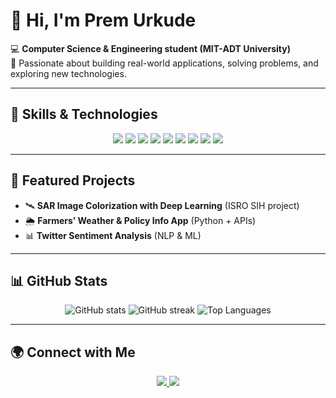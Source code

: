 # 👋 Hi, I'm Prem Urkude  

💻 **Computer Science & Engineering student (MIT-ADT University)**  
🚀 Passionate about building real-world applications, solving problems, and exploring new technologies.  

---

## 🔧 Skills & Technologies  
<p align="center">
  <img src="https://img.shields.io/badge/C++-00599C?style=for-the-badge&logo=c%2B%2B&logoColor=white"/>
  <img src="https://img.shields.io/badge/Python-3776AB?style=for-the-badge&logo=python&logoColor=white"/>
  <img src="https://img.shields.io/badge/Node.js-339933?style=for-the-badge&logo=node.js&logoColor=white"/>
  <img src="https://img.shields.io/badge/.NET-512BD4?style=for-the-badge&logo=dotnet&logoColor=white"/>
  <img src="https://img.shields.io/badge/HTML5-E34F26?style=for-the-badge&logo=html5&logoColor=white"/>
  <img src="https://img.shields.io/badge/CSS3-1572B6?style=for-the-badge&logo=css3&logoColor=white"/>
  <img src="https://img.shields.io/badge/JavaScript-F7DF1E?style=for-the-badge&logo=javascript&logoColor=black"/>
  <img src="https://img.shields.io/badge/Docker-2496ED?style=for-the-badge&logo=docker&logoColor=white"/>
  <img src="https://img.shields.io/badge/Cloud-4285F4?style=for-the-badge&logo=google-cloud&logoColor=white"/>
</p>

---

## 📌 Featured Projects  
- 🛰️ **SAR Image Colorization with Deep Learning** (ISRO SIH project)  
- 🌦️ **Farmers’ Weather & Policy Info App** (Python + APIs)  
- 📊 **Twitter Sentiment Analysis** (NLP & ML)  

---

## 📊 GitHub Stats  
<p align="center">
  <img src="https://github-readme-stats.vercel.app/api?username=PremUrkude&show_icons=true&theme=radical" alt="GitHub stats"/>
  <img src="https://github-readme-streak-stats.herokuapp.com/?user=PremUrkude&theme=radical" alt="GitHub streak"/>
  <img src="https://github-readme-stats.vercel.app/api/top-langs/?username=PremUrkude&layout=compact&theme=radical" alt="Top Languages"/>
</p>

---

## 🌍 Connect with Me  
<p align="center">
  <a href="https://www.linkedin.com/in/prem-urkude-2ba9b5259/">
    <img src="https://img.shields.io/badge/LinkedIn-Profile-blue?style=for-the-badge&logo=linkedin"/>
  </a>
  <a href="mailto:premurkude703@gmail.com">
    <img src="https://img.shields.io/badge/Email-Contact-red?style=for-the-badge&logo=gmail&logoColor=white"/>
  </a>
</p>
